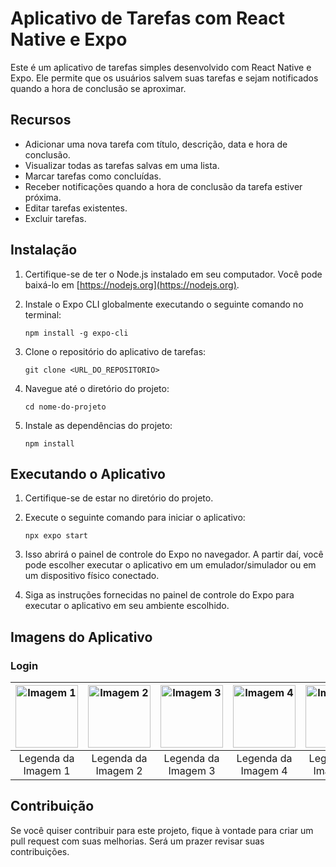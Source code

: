 # Aplicativo de Tarefas com React Native e Expo

Este é um aplicativo de tarefas simples desenvolvido com React Native e Expo. Ele permite que os usuários salvem suas tarefas e sejam notificados quando a hora de conclusão se aproximar.

## Recursos

- Adicionar uma nova tarefa com título, descrição, data e hora de conclusão.
- Visualizar todas as tarefas salvas em uma lista.
- Marcar tarefas como concluídas.
- Receber notificações quando a hora de conclusão da tarefa estiver próxima.
- Editar tarefas existentes.
- Excluir tarefas.

## Instalação

1. Certifique-se de ter o Node.js instalado em seu computador. Você pode baixá-lo em [https://nodejs.org](https://nodejs.org).

2. Instale o Expo CLI globalmente executando o seguinte comando no terminal:

   ```
   npm install -g expo-cli
   ```

3. Clone o repositório do aplicativo de tarefas:

   ```
   git clone <URL_DO_REPOSITORIO>
   ```

4. Navegue até o diretório do projeto:

   ```
   cd nome-do-projeto
   ```

5. Instale as dependências do projeto:

   ```
   npm install
   ```

## Executando o Aplicativo

1. Certifique-se de estar no diretório do projeto.

2. Execute o seguinte comando para iniciar o aplicativo:

   ```
   npx expo start
   ```

3. Isso abrirá o painel de controle do Expo no navegador. A partir daí, você pode escolher executar o aplicativo em um emulador/simulador ou em um dispositivo físico conectado.

4. Siga as instruções fornecidas no painel de controle do Expo para executar o aplicativo em seu ambiente escolhido.

## Imagens do Aplicativo

### Login

| <img src="https://github.com/vinicius4006/super-duper-memory/assets/28130158/bc94a323-16a4-4b08-87e0-cd5986a5a2dc" alt="Imagem 1" width="100"> | <img src="" alt="Imagem 2" width="100"> | <img src="" alt="Imagem 3" width="100"> | <img src="" alt="Imagem 4" width="100"> | <img src="" alt="Imagem 5" width="100"> |
| :-------------------------------------------------------------: | :-------------------------------------------------------------: | :-------------------------------------------------------------: | :-------------------------------------------------------------: | :-------------------------------------------------------------: |
|                       Legenda da Imagem 1                         |                       Legenda da Imagem 2                         |                       Legenda da Imagem 3                         |                       Legenda da Imagem 4                         |                       Legenda da Imagem 5                         |


## Contribuição

Se você quiser contribuir para este projeto, fique à vontade para criar um pull request com suas melhorias. Será um prazer revisar suas contribuições.


